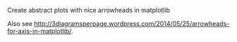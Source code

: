 Create abstract plots with nice arrowheads in matplotlib

Also see http://3diagramsperpage.wordpress.com/2014/05/25/arrowheads-for-axis-in-matplotlib/.
